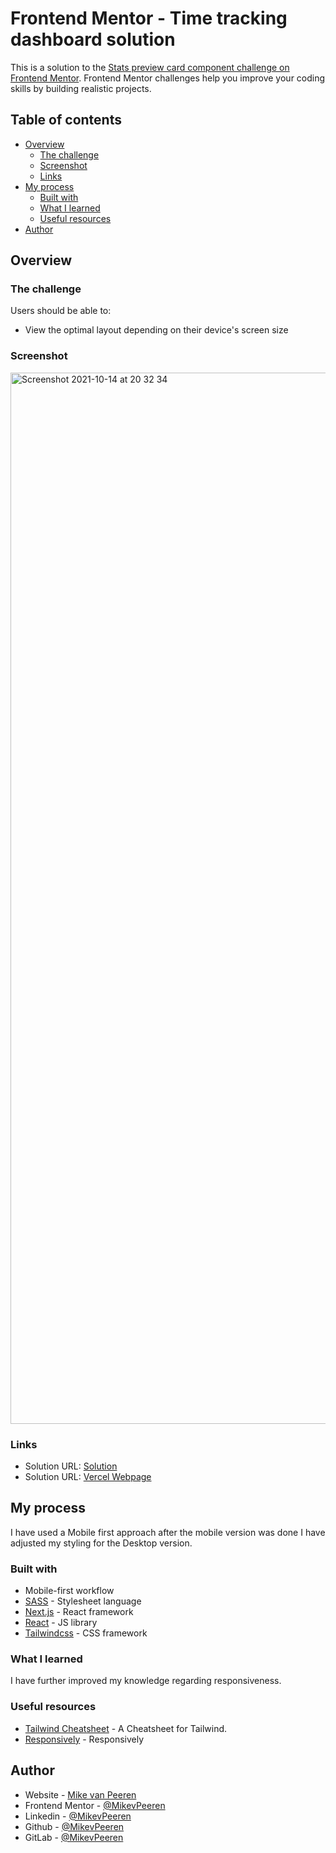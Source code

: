 # Frontend Mentor - Time tracking dashboard solution

This is a solution to the [Stats preview card component challenge on Frontend Mentor](https://www.frontendmentor.io/challenges/stats-preview-card-component-8JqbgoU62). Frontend Mentor challenges help you improve your coding skills by building realistic projects.

## Table of contents

- [Overview](#overview)
  - [The challenge](#the-challenge)
  - [Screenshot](#screenshot)
  - [Links](#links)
- [My process](#my-process)
  - [Built with](#built-with)
  - [What I learned](#what-i-learned)
  - [Useful resources](#useful-resources)
- [Author](#author)

## Overview

### The challenge

Users should be able to:

- View the optimal layout depending on their device's screen size

### Screenshot

<img width="1682" alt="Screenshot 2021-10-14 at 20 32 34" src="https://user-images.githubusercontent.com/15649037/137375946-c1dee457-200e-471c-bf76-d1d03c2c93be.png">

### Links

- Solution URL: [Solution](https://www.frontendmentor.io/solutions/stats-preview-card-with-nextjsreacttailwindcss-wXWiFM-Tu)
- Solution URL: [Vercel Webpage](stats-preview-card-component-tau-vert.vercel.app)

## My process

I have used a Mobile first approach after the mobile version was done I have adjusted my styling for the Desktop version.

### Built with

- Mobile-first workflow
- [SASS](https://sass-lang.com/) - Stylesheet language
- [Next.js](https://nextjs.org/) - React framework
- [React](https://reactjs.org/) - JS library
- [Tailwindcss](https://tailwindcss.com/) - CSS framework

### What I learned

I have further improved my knowledge regarding responsiveness.

### Useful resources

- [Tailwind Cheatsheet](https://nerdcave.com/tailwind-cheat-sheet) - A Cheatsheet for Tailwind.
- [Responsively](https://responsively.app/) - Responsively

## Author

- Website - [Mike van Peeren](https://mikevpeeren.nl/)
- Frontend Mentor - [@MikevPeeren](https://www.frontendmentor.io/profile/MikevPeeren)
- Linkedin - [@MikevPeeren](https://www.linkedin.com/in/mikevpeeren/)
- Github - [@MikevPeeren](https://www.github.com/MikevPeeren)
- GitLab - [@MikevPeeren](https://www.gitlab.com/MikevPeeren)
